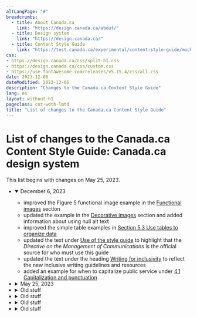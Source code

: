 ```yaml
---
altLangPage: "#"
breadcrumbs:
  - title: About Canada.ca
    link: "https://design.canada.ca/about/"
  - title: Design system
    link: "https://design.canada.ca/"
  - title: Content Style Guide
    link: "https://test.canada.ca/experimental/content-style-guide/mockups/sumchanges-en-04.html"    
css:
- https://design.canada.ca/css/split-h1.css
- https://design.canada.ca/css/custom.css
- https://use.fontawesome.com/releases/v5.15.4/css/all.css
date: 2023-12-06
dateModified: 2023-12-06
description: "Changes to the Canada.ca Content Style Guide"
lang: en
layout: without-h1
pageclass: cnt-wdth-lmtd
title: "List of changes to the Canada.ca Content Style Guide"
---
```

<h1 property="name" id="wb-cont" dir="ltr"><span class="stacked"><span>List of changes to the Canada.ca Content Style Guide</span>: <span>Canada.ca design system</span></span></h1>
<p>This list begins with changes on May 25, 2023.</p>
<ul class="list-unstyled">
  <li>
    <details open="open">
      <summary>December 6, 2023</summary>
      <ul class="mrgn-tp-lg">
        <li>improved the Figure 5 functional image example in the <a href="https://design.canada.ca/style-guide/#wp6-1-1">Functional images</a> section</li>
        <li>updated the example in the <a href="https://design.canada.ca/style-guide/#wp6-1-2">Decorative images</a> section and added information about using null alt text</li>
        <li>improved the simple table examples in <a href="https://design.canada.ca/style-guide/#wp5-3">Section 5.3 Use tables to organize data</a></li>
        <li>updated the text under <a href="https://design.canada.ca/style-guide/#toc3">Use of the style guide</a> to highlight that the <cite>Directive on the Management of Communications</cite> is the official source for who must use this guide</li>
        <li>updated the text under the heading <a href="https://design.canada.ca/style-guide/#wp1-2-1b">Writing for inclusivity</a> to reflect the new inclusive writing guidelines and resources</li>
        <li>added an example for when to capitalize public service under <a href="https://design.canada.ca/style-guide/#wp4-1">4.1 Capitalization and punctuation</a></li>
      </ul>
    </details>
  </li>
  <li>
    <details>
      <summary>May 25, 2023</summary>
      <p class="mrgn-tp-lg">We’ve added "Writing for inclusivity" to the <a href="https://design.canada.ca/style-guide/#toc5">Writing principles for web content</a> section</p>
    </details>
  </li>
  <li>
    <details>
      <summary>Old stuff</summary>
      <p>We will build this section</p>
    </details>
  </li>
  <li>
    <details>
      <summary>Old stuff</summary>
      <p>We will build this section</p>
    </details>
  </li>
  <li>
    <details>
      <summary>Old stuff</summary>
      <p>We will build this section</p>
    </details>
  </li>
  <li>
    <details>
      <summary>Old stuff</summary>
      <p>We will build this section</p>
    </details>
  </li>
</ul>
